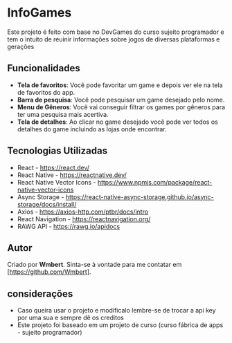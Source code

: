 # InfoGames

Este projeto é feito com base no DevGames do curso sujeito programador e tem o intuito de reuinir informações sobre jogos de diversas plataformas e gerações

## Funcionalidades

- **Tela de favoritos**: Você pode favoritar um game e depois ver ele na tela de favoritos do app.
- **Barra de pesquisa**: Você pode pesquisar um game desejado pelo nome.
- **Menu de Gêneros**: Você vai conseguir filtrar os games por gêneros para ter uma pesquisa mais acertiva.
- **Tela de detalhes**: Ao clicar no game desejado você pode ver todos os detalhes do game incluindo as lojas onde encontrar.

## Tecnologias Utilizadas

- React - https://react.dev/
- React Native - https://reactnative.dev/
- React Native Vector Icons - https://www.npmjs.com/package/react-native-vector-icons
- Async Storage - https://react-native-async-storage.github.io/async-storage/docs/install/
- Axios - https://axios-http.com/ptbr/docs/intro
- React Navigation - https://reactnavigation.org/
- RAWG API - https://rawg.io/apidocs

## Autor

Criado por **Wmbert**. Sinta-se à vontade para me contatar em [https://github.com/Wmbert].

## considerações

- Caso queira usar o projeto e modificalo lembre-se de trocar a api key por uma sua e sempre dê os creditos
- Este projeto foi baseado em um projeto de curso (curso fábrica de apps - sujeito programador)
